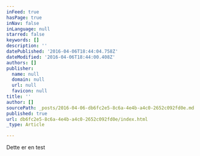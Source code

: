 ```yaml
---
inFeed: true
hasPage: true
inNav: false
inLanguage: null
starred: false
keywords: []
description: ''
datePublished: '2016-04-06T18:44:04.758Z'
dateModified: '2016-04-06T18:44:00.408Z'
authors: []
publisher:
  name: null
  domain: null
  url: null
  favicon: null
title: ''
author: []
sourcePath: _posts/2016-04-06-db6fc2e5-8c6a-4e4b-a4c0-2652c092fd0e.md
published: true
url: db6fc2e5-8c6a-4e4b-a4c0-2652c092fd0e/index.html
_type: Article

---
```

Dette er en test